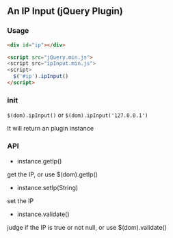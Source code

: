 ## An IP Input (jQuery Plugin)

### Usage

```html
<div id="ip"></div>

<script src="jQuery.min.js">
<script src="ipInput.min.js">
<script>
  $('#ip').ipInput()
</script>
```
### init

`$(dom).ipInput()` or `$(dom).ipInput('127.0.0.1')`

It will return an plugin instance

### API

* instance.getIp()

get the IP, or use $(dom).getIp()

* instance.setIp(String)

set the IP

* instance.validate()

judge if the IP is true or not null, or use $(dom).validate()
